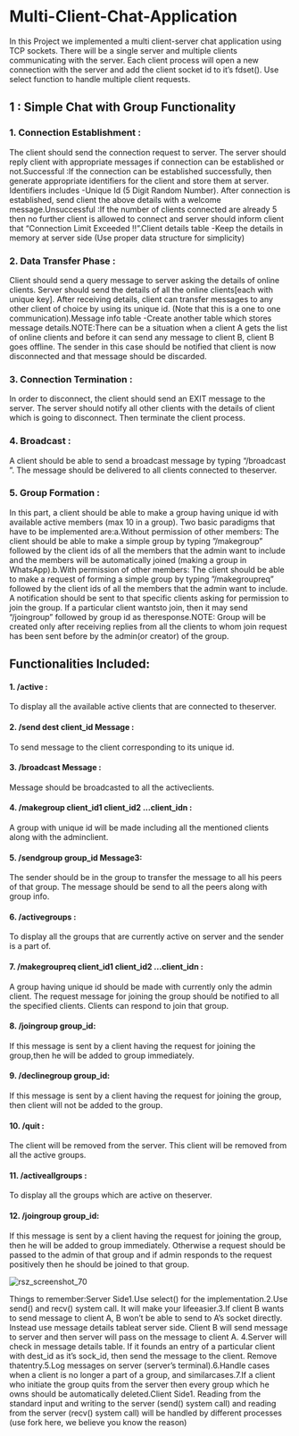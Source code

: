 # Multi-Client-Chat-Application

In this Project we implemented a multi client-server chat application using TCP sockets. There will be a single server and multiple clients communicating with the server.
Each  client  process  will  open  a  new connection with the server and add the client socket id to it’s fdset(). Use select function to handle multiple client requests.


## 1 : Simple Chat with Group Functionality



### 1. Connection Establishment :
The client should send the connection request to server. The server  should  reply  client  with  appropriate  messages  if  connection  can  be  established  or not.Successful :If  the  connection  can  be  established  successfully,  then  generate  appropriate  identifiers for the  client  and  store  them  at  server.  Identifiers  includes -Unique  Id  (5  Digit  Random Number).  After  connection  is  established,  send  client  the  above  details  with  a  welcome message.Unsuccessful :If the number of clients connected are already 5 then no further client is allowed to connect and server should inform client that “Connection Limit Exceeded !!”.Client details table -Keep the details in memory at server side (Use proper data structure for simplicity)


### 2. Data Transfer Phase :
Client should send a query message to server asking the details of online clients. Server should send the details of all the online clients[each with unique key]. After receiving details, client can transfer messages to any other client of choice by using its unique id. (Note that this is a one to one communication).Message info table -Create another table which stores message details.NOTE:There  can  be  a  situation  when  a  client  A  gets  the  list  of  online  clients  and  before  it can  send  any  message  to  client  B,  client  B  goes  offline.  The  sender  in  this  case  should  be notified that client is now disconnected and that message should be discarded.


### 3. Connection Termination :
In order to disconnect, the client should send an EXIT message to  the  server.  The  server  should notify  all  other  clients with  the  details  of  client  which  is going to disconnect. Then terminate the client process.


### 4. Broadcast : 
A client should be able to send a broadcast message by typing “/broadcast ”. The message should be delivered to all clients connected to theserver.

### 5. Group Formation : 
In this part, a client should be able to make a group having unique id with  available  active  members  (max  10  in  a  group).  Two  basic  paradigms  that  have  to  be implemented are:a.Without  permission  of  other  members: The client should be able to make a simple group by typing ”/makegroup” followed by the client ids of all the members that the admin  want  to  include  and  the  members  will  be  automatically  joined  (making  a group in WhatsApp).b.With permission of other members: The client should be able to make a request of forming a simple group by typing ”/makegroupreq” followed by the client ids of all the  members  that  the  admin  want  to  include.  A  notification  should  be  sent  to  that specific clients asking for permission to join the group. If a particular client wantsto join, then it may send “/joingroup” followed by group id as theresponse.NOTE: Group will be created only after receiving replies from all the clients to whom join request has been sent before by the admin(or creator) of the group. 




## Functionalities Included:

#### 1. /active :
To display all the available active clients that are connected to theserver.


#### 2. /send dest client_id  Message : 
To send message to the client corresponding to its unique id.


#### 3. /broadcast Message : 
Message should be broadcasted to all the activeclients.


#### 4. /makegroup client_id1 client_id2 ...client_idn :
A group with unique id will be made including all the mentioned clients along with the adminclient.


#### 5. /sendgroup  group_id  Message3:  
The  sender  should  be  in  the  group  to  transfer the  message  to  all  his  peers  of  that  group.  The  message  should  be  send  to all  the peers along with group info.


#### 6. /activegroups : 
To display all the groups that are currently active on server and the sender is a part of.


#### 7. /makegroupreq  client_id1  client_id2 ...client_idn :
A group having unique id should  be  made  with  currently only  the  admin  client.  The  request  message  for joining the group should  be notified to all the specified clients. Clients can respond to join that group.


#### 8. /joingroup  group_id: 
If  this  message  is  sent  by  a  client  having  the  request  for joining the group,then he will be added to group immediately.


#### 9. /declinegroup  group_id:
If this message is sent by a client having the request for joining the group, then client will not be added to the group.


#### 10. /quit :
The client will be removed from the server. This client will be removed from all the active groups.


#### 11. /activeallgroups :
To display all the groups which are active on theserver.


#### 12. /joingroup  group_id: 
If  this  message  is  sent  by  a  client  having  the  request  for joining the group, then he will be added to group immediately. Otherwise a request should  be  passed  to  the  admin  of  that  group  and  if  admin  responds  to  the  request positively then he should be joined to that group.



![rsz_screenshot_70](https://user-images.githubusercontent.com/28837542/120936627-6dd08980-c726-11eb-860b-17c074892c1b.png)



Things to remember:Server Side1.Use select() for the implementation.2.Use send() and recv() system call. It will make your lifeeasier.3.If client B wants to send message to client A, B won’t be able to send to A’s socket directly. Instead use message details tableat server side. Client B will send message to server and then server will pass on the message to client A.
4.Server will check in message details table. If it founds an entry of a particular client with dest_id as it’s sock_id, then send the message to the client. Remove thatentry.5.Log messages on server (server’s terminal).6.Handle cases when a client is no longer a part of a group, and similarcases.7.If a client who initiate the group quits from the server then every group which he owns should be automatically deleted.Client Side1. Reading from the standard input and writing to the server (send() system call) and reading from the server (recv() system call) will be handled by different processes (use fork here, we believe you know the reason)
